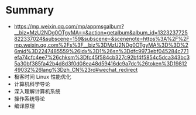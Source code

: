 # Summary

- https://mp.weixin.qq.com/mp/appmsgalbum?__biz=MzU2NDg0OTgyMA==&action=getalbum&album_id=1323237725822337024&subscene=159&subscene=&scenenote=https%3A%2F%2Fmp.weixin.qq.com%2Fs%3F__biz%3DMzU2NDg0OTgyMA%3D%3D%26mid%3D2247485559%26idx%3D1%26sn%3Ddfc9973ebf045284c771efa74cfc4ee7%26chksm%3Dfc45f584cb327c92bf4f5854c5dca343bc35a30bf385fa42b4d8d3f0d08ea48d59416dc9a7dc%26token%3D1981249032%26lang%3Dzh_CN%23rd#wechat_redirect
- 极客时间 Linux 性能优化
- 计算机科学导论
- 深入理解计算机系统
- 操作系统导论
- 编译原理
